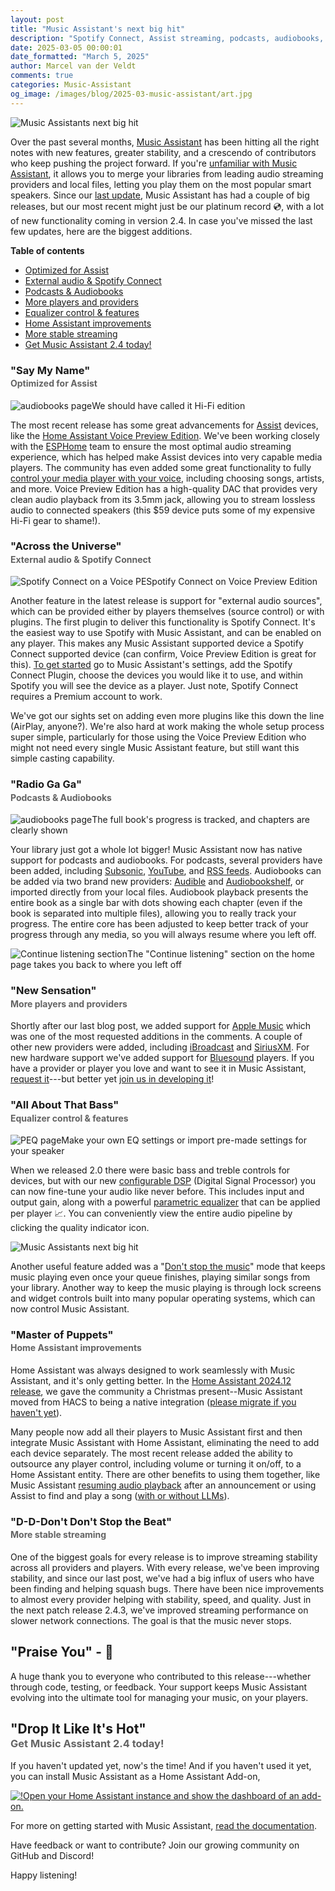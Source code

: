 ```yaml
---
layout: post
title: "Music Assistant's next big hit"
description: "Spotify Connect, Assist streaming, podcasts, audiobooks, Apple Music, a full EQ, and more!"
date: 2025-03-05 00:00:01
date_formatted: "March 5, 2025"
author: Marcel van der Veldt
comments: true
categories: Music-Assistant
og_image: /images/blog/2025-03-music-assistant/art.jpg
---
```


<p><img src='/images/blog/2025-03-music-assistant/art.jpg' alt="Music Assistants next big hit" class='no-shadow' /></p>

Over the past several months, [Music Assistant](https://www.music-assistant.io/) has been hitting all the right notes with new features, greater stability, and a crescendo of contributors who keep pushing the project forward. If you're [unfamiliar with Music Assistant](/blog/2024/05/09/music-assistant-2/#what-is-music-assistant), it allows you to merge your libraries from leading audio streaming providers and local files, letting you play them on the most popular smart speakers. Since our [last update](/blog/2024/05/09/music-assistant-2/), Music Assistant has had a couple of big releases, but our most recent might just be our platinum record 💿, with a lot of new functionality coming in version 2.4. In case you've missed the last few updates, here are the biggest additions.

**Table of contents**
- [Optimized for Assist](#say-my-name)
- [External audio & Spotify Connect](#across-the-universe)
- [Podcasts & Audiobooks](#radio-ga-ga)
- [More players and providers](#new-sensation)
- [Equalizer control & features](#all-about-that-bass)
- [Home Assistant improvements](#master-of-puppets)
- [More stable streaming](#d-d-dont-dont-stop-the-beat)
- [Get Music Assistant 2.4 today!](#drop-it-like-its-hot)

<!--more-->

### "Say My Name"
<h4 style="margin-top: -1em; opacity: .67;">Optimized for Assist</h4>
<p class="img"><img src='/images/blog/2025-03-music-assistant/voice_ma.jpg' alt="audiobooks page"/>We should have called it Hi-Fi edition</p>

The most recent release has some great advancements for [Assist](/voice_control/) devices, like the [Home Assistant Voice Preview Edition](/voice-pe/). We've been working closely with the [ESPHome](https://esphome.io/) team to ensure the most optimal audio streaming experience, which has helped make Assist devices into very capable media players. The community has even added some great functionality to fully [control your media player with your voice](https://github.com/music-assistant/voice-support), including choosing songs, artists, and more. Voice Preview Edition has a high-quality DAC that provides very clean audio playback from its 3.5mm jack, allowing you to stream lossless audio to connected speakers (this $59 device puts some of my expensive Hi-Fi gear to shame!).

### "Across the Universe"
<h4 style="margin-top: -1em; opacity: .67;">External audio & Spotify Connect</h4>
<p class="img"><img src='/images/blog/2025-03-music-assistant/spotify_connect.jpg' alt="Spotify Connect on a Voice PE"/>Spotify Connect on Voice Preview Edition</p>

Another feature in the latest release is support for "external audio sources", which can be provided either by players themselves (source control) or with plugins. The first plugin to deliver this functionality is Spotify Connect. It's the easiest way to use Spotify with Music Assistant, and can be enabled on any player. This makes any Music Assistant supported device a Spotify Connect supported device (can confirm, Voice Preview Edition is great for this). [To get started](https://www.music-assistant.io/plugins/spotify-connect/) go to Music Assistant's settings, add the Spotify Connect Plugin, choose the devices you would like it to use, and within Spotify you will see the device as a player. Just note, Spotify Connect requires a Premium account to work.

We've got our sights set on adding even more plugins like this down the line (AirPlay, anyone?). We're also hard at work making the whole setup process super simple, particularly for those using the Voice Preview Edition who might not need every single Music Assistant feature, but still want this simple casting capability.

### "Radio Ga Ga"
<h4 style="margin-top: -1em; opacity: .67;">Podcasts & Audiobooks</h4>

<p class="img"><img src='/images/blog/2025-03-music-assistant/audiobooks.png' alt="audiobooks page"/>The full book's progress is tracked, and chapters are clearly shown</p>

Your library just got a whole lot bigger! Music Assistant now has native support for podcasts and audiobooks. For podcasts, several providers have been added, including [Subsonic](https://www.music-assistant.io/music-providers/subsonic/), [YouTube](https://www.music-assistant.io/music-providers/youtube-music/), and [RSS feeds](https://www.music-assistant.io/music-providers/podcastfeed/). Audiobooks can be added via two brand new providers: [Audible](https://www.music-assistant.io/music-providers/audible/) and [Audiobookshelf](https://www.music-assistant.io/music-providers/audiobookshelf/), or imported directly from your local files. Audiobook playback presents the entire book as a single bar with dots showing each chapter (even if the book is separated into multiple files), allowing you to really track your progress. The entire core has been adjusted to keep better track of your progress through any media, so you will always resume where you left off.

<p class="img"><img src='/images/blog/2025-03-music-assistant/continue.png' alt="Continue listening section"/>The "Continue listening" section on the home page takes you back to where you left off</p>

### "New Sensation"
<h4 style="margin-top: -1em; opacity: .67;">More players and providers</h4>

Shortly after our last blog post, we added support for [Apple Music](https://www.music-assistant.io/music-providers/apple-music/) which was one of the most requested additions in the comments. A couple of other new providers were added, including [iBroadcast](https://www.music-assistant.io/music-providers/ibroadcast/) and [SiriusXM](https://www.music-assistant.io/music-providers/siriusxm/). For new hardware support we've added support for [Bluesound](https://www.music-assistant.io/player-support/bluesound/) players. If you have a provider or player you love and want to see it in Music Assistant, [request it](https://github.com/orgs/music-assistant/discussions?discussions_q=sort%3Atop)---but better yet [join us in developing it](https://github.com/music-assistant/server)!

### "All About That Bass"
<h4 style="margin-top: -1em; opacity: .67;">Equalizer control & features</h4>

<p class="img"><img src='/images/blog/2025-03-music-assistant/eq.png' alt="PEQ page"/>Make your own EQ settings or import pre-made settings for your speaker</p>

When we released 2.0 there were basic bass and treble controls for devices, but with our new [configurable DSP](https://www.music-assistant.io/audiopipeline/) (Digital Signal Processor) you can now fine-tune your audio like never before. This includes input and output gain, along with a powerful [parametric equalizer](https://www.music-assistant.io/dsp/parametriceq/) that can be applied per player 📈. You can conveniently view the entire audio pipeline by clicking the quality indicator icon.

<p><img src='/images/blog/2025-03-music-assistant/audio_path.png' alt="Music Assistants next big hit" class='no-shadow' /></p>

Another useful feature added was a "[Don't stop the music](https://www.music-assistant.io/usage/#:~:text=Don%27t%20Stop%20The%20Music%20(DSTM))" mode that keeps music playing even once your queue finishes, playing similar songs from your library. Another way to keep the music playing is through lock screens and widget controls built into many popular operating systems, which can now control Music Assistant.

### "Master of Puppets"
<h4 style="margin-top: -1em; opacity: .67;">Home Assistant improvements</h4>

Home Assistant was always designed to work seamlessly with Music Assistant, and it's only getting better. In the [Home Assistant 2024.12 release](/blog/2024/12/04/release-202412/#new-integrations), we gave the community a Christmas present--Music Assistant moved from HACS to being a native integration ([please migrate if you haven't yet](https://www.music-assistant.io/integration/migrate/)).

Many people now add all their players to Music Assistant first and then integrate Music Assistant with Home Assistant, eliminating the need to add each device separately. The most recent release added the ability to outsource any player control, including volume or turning it on/off, to a Home Assistant entity. There are other benefits to using them together, like Music Assistant [resuming audio playback](https://www.music-assistant.io/integration/announcements/) after an announcement or using Assist to find and play a song ([with or without LLMs](https://github.com/music-assistant/voice-support)).

### "D-D-Don't Don't Stop the Beat"
<h4 style="margin-top: -1em; opacity: .67;">More stable streaming</h4>

One of the biggest goals for every release is to improve streaming stability across all providers and players. With every release, we've been improving stability, and since our last post, we've had a big influx of users who have been finding and helping squash bugs. There have been nice improvements to almost every provider helping with stability, speed, and quality. Just in the next patch release 2.4.3, we've improved streaming performance on slower network connections. The goal is that the music never stops.

## "Praise You" - 🙏

A huge thank you to everyone who contributed to this release---whether through code, testing, or feedback. Your support keeps Music Assistant evolving into the ultimate tool for managing your music, on your players.

## "Drop It Like It's Hot"
<h3 style="margin-top: -1em; opacity: .67;">Get Music Assistant 2.4 today!</h3>

If you haven't updated yet, now's the time! And if you haven't used it yet, you can install Music Assistant as a Home Assistant Add-on,

[<img src='https://my.home-assistant.io/badges/supervisor_addon.svg' style='border: 0;box-shadow: none;' alt="!Open your Home Assistant instance and show the dashboard of an add-on.">](https://my.home-assistant.io/redirect/supervisor_addon/?addon=d5369777_music_assistant)

For more on getting started with Music Assistant, [read the documentation](https://www.music-assistant.io/installation/).

Have feedback or want to contribute? Join our growing community on GitHub and Discord!

Happy listening!
